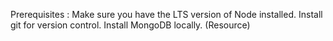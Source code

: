 Prerequisites :
Make sure you have the LTS version of Node installed.
Install git for version control.
Install MongoDB locally. (Resource)

